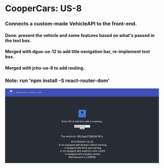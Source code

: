 # CooperCars: US-8
### Connects a custom-made VehicleAPI to the front-end. 
#### Done: present the vehicle and some features based on what's passed in the text box.
#### Merged with dguo-us-12 to add title navigation bar, re-implement text box.
#### Merged with jcho-us-8 to add routing. 
### Note: run 'npm install -S react-router-dom'
![image1](us-8.png)

